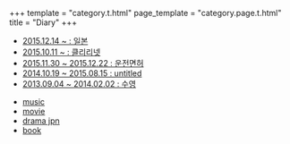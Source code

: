 +++
template = "category.t.html"
page_template = "category.page.t.html"
title = "Diary"
+++

- [2015.12.14 ~ : 일본](japan_20151214)
- [2015.10.11 ~ : 클리리넷](clarinet_20150826)
- [2015.11.30 ~ 2015.12.22 : 운전면허](driving_licence_20151130)
- [2014.10.19 ~ 2015.08.15 : untitled](a)
- [2013.09.04 ~ 2014.02.02 : 수영 ](swim_20130904)


<ul>
<li><a href="/diary/music"><i class="fa fa-music"></i> music</a></li>
<li><a href="/diary/movie"><i class="fa fa-film"></i> movie</a></li>
<li><a href="/diary/drama_jpn"><i class="fa fa-video-camera"></i> drama jpn</a></li>
<li><a href="/diary/book"><i class="fa fa-book"></i> book</a></li>
</ul>